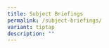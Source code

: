```yaml
---
title: Subject Briefings
permalink: /subject-briefings/
variant: tiptap
description: ""
---
```

<p></p>